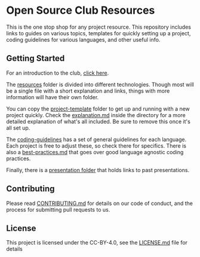 # Open Source Club Resources 

This is the one stop shop for any project resource. This repository includes links to guides on various topics, templates for quickly setting up a project, coding guidelines for various languages, and other useful info. 

## Getting Started

For an introduction to the club, [click here](introduction.md).

The [resources](resources/) folder is divided into different technologies. Though most will be a single file with a short explanation and links, things with more information will have their own folder.

You can copy the [project-template](project-template/) folder to get up and running with a new project quickly. Check the [explanation.md](https://github.com/ufosc/resources/project-template/explanation.md) inside the directory for a more detailed explanation of what's all included. Be sure to remove this once it's all set up. 

The [coding-guidelines](coding-guidelines/) has a set of general guidelines for each language. Each project is free to adjust these, so check there for specifics. There is also a [best-practices.md](https://github.com/ufosc/resources/coding-guidelines/best-practices.md) that goes over good language agnostic coding practices. 

Finally, there is a [presentation folder](presentations/) that holds links to past presentations. 

## Contributing

Please read [CONTRIBUTING.md](CONTRIBUTING.md) for details on our code of conduct, and the process for submitting pull requests to us.

## License

This project is licensed under the CC-BY-4.0, see the [LICENSE.md](LICENSE.md) file for details

